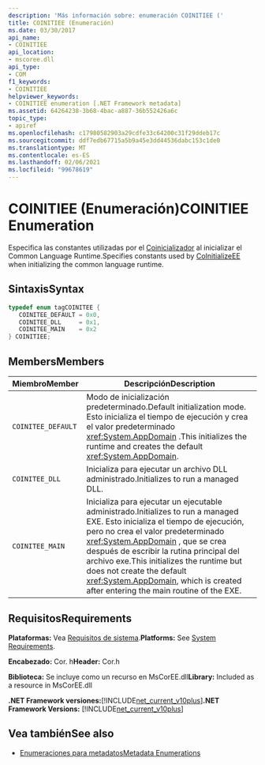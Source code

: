 ```yaml
---
description: 'Más información sobre: enumeración COINITIEE ('
title: COINITIEE (Enumeración)
ms.date: 03/30/2017
api_name:
- COINITIEE
api_location:
- mscoree.dll
api_type:
- COM
f1_keywords:
- COINITIEE
helpviewer_keywords:
- COINITIEE enumeration [.NET Framework metadata]
ms.assetid: 64264238-3b68-4bac-a887-36b552426a6c
topic_type:
- apiref
ms.openlocfilehash: c17980582903a29cdfe33c64200c31f29ddeb17c
ms.sourcegitcommit: ddf7edb67715a5b9a45e3dd44536dabc153c1de0
ms.translationtype: MT
ms.contentlocale: es-ES
ms.lasthandoff: 02/06/2021
ms.locfileid: "99678619"
---
```

# <a name="coinitiee-enumeration"></a><span data-ttu-id="865be-103">COINITIEE (Enumeración)</span><span class="sxs-lookup"><span data-stu-id="865be-103">COINITIEE Enumeration</span></span>

<span data-ttu-id="865be-104">Especifica las constantes utilizadas por el [Coinicializador](../hosting/coinitializeee-function.md) al inicializar el Common Language Runtime.</span><span class="sxs-lookup"><span data-stu-id="865be-104">Specifies constants used by [CoInitializeEE](../hosting/coinitializeee-function.md) when initializing the common language runtime.</span></span>  
  
## <a name="syntax"></a><span data-ttu-id="865be-105">Sintaxis</span><span class="sxs-lookup"><span data-stu-id="865be-105">Syntax</span></span>  
  
```cpp  
typedef enum tagCOINITEE {  
   COINITEE_DEFAULT = 0x0,  
   COINITEE_DLL     = 0x1,  
   COINITEE_MAIN    = 0x2  
} COINITIEE;  
```  
  
## <a name="members"></a><span data-ttu-id="865be-106">Members</span><span class="sxs-lookup"><span data-stu-id="865be-106">Members</span></span>  
  
|<span data-ttu-id="865be-107">Miembro</span><span class="sxs-lookup"><span data-stu-id="865be-107">Member</span></span>|<span data-ttu-id="865be-108">Descripción</span><span class="sxs-lookup"><span data-stu-id="865be-108">Description</span></span>|  
|------------|-----------------|  
|`COINITEE_DEFAULT`|<span data-ttu-id="865be-109">Modo de inicialización predeterminado.</span><span class="sxs-lookup"><span data-stu-id="865be-109">Default initialization mode.</span></span> <span data-ttu-id="865be-110">Esto inicializa el tiempo de ejecución y crea el valor predeterminado <xref:System.AppDomain> .</span><span class="sxs-lookup"><span data-stu-id="865be-110">This initializes the runtime and creates the default <xref:System.AppDomain>.</span></span>|  
|`COINITEE_DLL`|<span data-ttu-id="865be-111">Inicializa para ejecutar un archivo DLL administrado.</span><span class="sxs-lookup"><span data-stu-id="865be-111">Initializes to run a managed DLL.</span></span>|  
|`COINITEE_MAIN`|<span data-ttu-id="865be-112">Inicializa para ejecutar un ejecutable administrado.</span><span class="sxs-lookup"><span data-stu-id="865be-112">Initializes to run a managed EXE.</span></span> <span data-ttu-id="865be-113">Esto inicializa el tiempo de ejecución, pero no crea el valor predeterminado <xref:System.AppDomain> , que se crea después de escribir la rutina principal del archivo exe.</span><span class="sxs-lookup"><span data-stu-id="865be-113">This initializes the runtime but does not create the default <xref:System.AppDomain>, which is created after entering the main routine of the EXE.</span></span>|  
  
## <a name="requirements"></a><span data-ttu-id="865be-114">Requisitos</span><span class="sxs-lookup"><span data-stu-id="865be-114">Requirements</span></span>  

 <span data-ttu-id="865be-115">**Plataformas:** Vea [Requisitos de sistema](../../get-started/system-requirements.md).</span><span class="sxs-lookup"><span data-stu-id="865be-115">**Platforms:** See [System Requirements](../../get-started/system-requirements.md).</span></span>  
  
 <span data-ttu-id="865be-116">**Encabezado:** Cor. h</span><span class="sxs-lookup"><span data-stu-id="865be-116">**Header:** Cor.h</span></span>  
  
 <span data-ttu-id="865be-117">**Biblioteca:** Se incluye como un recurso en MsCorEE.dll</span><span class="sxs-lookup"><span data-stu-id="865be-117">**Library:** Included as a resource in MsCorEE.dll</span></span>  
  
 <span data-ttu-id="865be-118">**.NET Framework versiones:**[!INCLUDE[net_current_v10plus](../../../../includes/net-current-v10plus-md.md)]</span><span class="sxs-lookup"><span data-stu-id="865be-118">**.NET Framework Versions:** [!INCLUDE[net_current_v10plus](../../../../includes/net-current-v10plus-md.md)]</span></span>  
  
## <a name="see-also"></a><span data-ttu-id="865be-119">Vea también</span><span class="sxs-lookup"><span data-stu-id="865be-119">See also</span></span>

- [<span data-ttu-id="865be-120">Enumeraciones para metadatos</span><span class="sxs-lookup"><span data-stu-id="865be-120">Metadata Enumerations</span></span>](metadata-enumerations.md)
